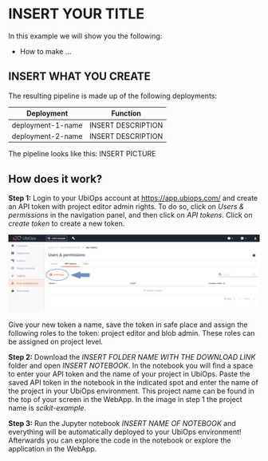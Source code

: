 # INSERT YOUR TITLE

In this example we will show you the following:
- How to make ...


## INSERT WHAT YOU CREATE

The resulting pipeline is made up of the following deployments:

| Deployment | Function |
|-------|----------|
| deployment-1-name | INSERT DESCRIPTION |
| deployment-2-name | INSERT DESCRIPTION |

The pipeline looks like this:
INSERT PICTURE


## How does it work?

**Step 1:** Login to your UbiOps account at https://app.ubiops.com/ and create an API token with project editor
admin rights. To do so, click on *Users & permissions* in the navigation panel, and then click on *API tokens*.
Click on *create token* to create a new token.

![Creating an API token](api_token_screenshot.png)

Give your new token a name, save the token in safe place and assign the following roles to the token: project editor and blob admin.
These roles can be assigned on project level.

**Step 2:** Download the *INSERT FOLDER NAME WITH THE DOWNLOAD LINK* folder and open *INSERT NOTEBOOK*. In the notebook you will find a space
to enter your API token and the name of your project in UbiOps. Paste the saved API token in the notebook in the indicated spot
and enter the name of the project in your UbiOps environment. This project name can be found in the top of your screen in the
WebApp. In the image in step 1 the project name is *scikit-example*.

**Step 3:** Run the Jupyter notebook *INSERT NAME OF NOTEBOOK* and everything will be automatically deployed to your UbiOps environment! 
Afterwards you can explore the code in the notebook or explore the application in the WebApp.
